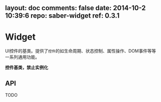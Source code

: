 layout: doc
comments: false
date: 2014-10-2 10:39:6
repo: saber-widget
ref: 0.3.1
---

# Widget

UI控件的基类。提供了`控件`的如生命周期、状态控制、属性操作、DOM事件等等一系列通用功能。

**控件基类，禁止实例化**

## API

TODO

